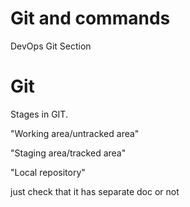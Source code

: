 # Git and commands
DevOps Git Section

# Git
Stages in GIT.

"Working area/untracked area"

"Staging area/tracked area"

"Local repository"

just check that it has separate doc or not 
